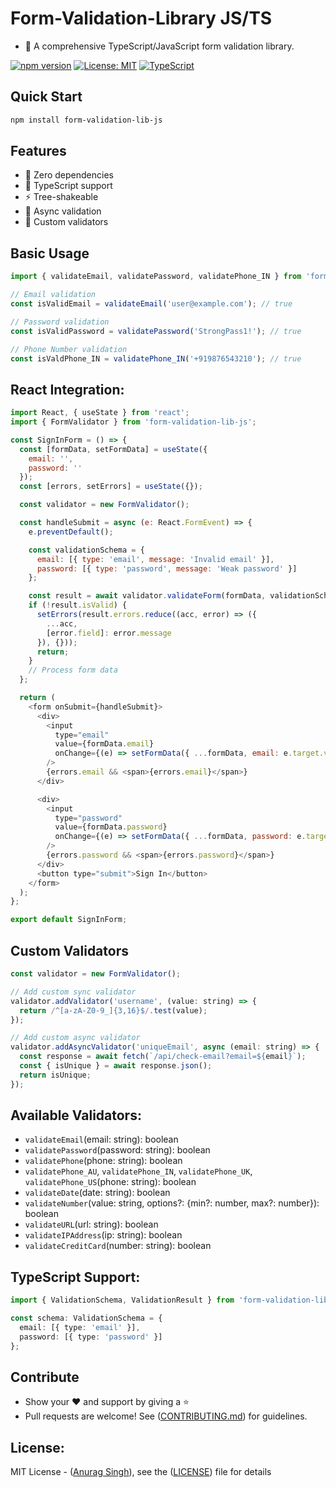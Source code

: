# Form-Validation-Library JS/TS

 - 🎉 A comprehensive TypeScript/JavaScript form validation library.

[![npm version](https://badge.fury.io/js/form-validation-lib-js.svg)](https://badge.fury.io/js/form-validation-lib-js)
[![License: MIT](https://img.shields.io/badge/License-MIT-yellow.svg)](https://opensource.org/licenses/MIT)
[![TypeScript](https://img.shields.io/badge/TypeScript-Ready-blue.svg)](https://www.typescriptlang.org/)

## Quick Start

```bash
npm install form-validation-lib-js

```

## Features
- 🚀 Zero dependencies
- 💪 TypeScript support
- ⚡ Tree-shakeable
- 🔄 Async validation
- 🎯 Custom validators

## Basic Usage

```javascript
import { validateEmail, validatePassword, validatePhone_IN } from 'form-validation-lib-js';

// Email validation
const isValidEmail = validateEmail('user@example.com'); // true

// Password validation
const isValidPassword = validatePassword('StrongPass1!'); // true

// Phone Number validation
const isValdPhone_IN = validatePhone_IN('+919876543210'); // true
```

## React Integration:
```javascript
import React, { useState } from 'react';
import { FormValidator } from 'form-validation-lib-js';

const SignInForm = () => {
  const [formData, setFormData] = useState({
    email: '',
    password: ''
  });
  const [errors, setErrors] = useState({});

  const validator = new FormValidator();

  const handleSubmit = async (e: React.FormEvent) => {
    e.preventDefault();

    const validationSchema = {
      email: [{ type: 'email', message: 'Invalid email' }],
      password: [{ type: 'password', message: 'Weak password' }]
    };

    const result = await validator.validateForm(formData, validationSchema);
    if (!result.isValid) {
      setErrors(result.errors.reduce((acc, error) => ({
        ...acc,
        [error.field]: error.message
      }), {}));
      return;
    }
    // Process form data
  };

  return (
    <form onSubmit={handleSubmit}>
      <div>
        <input
          type="email"
          value={formData.email}
          onChange={(e) => setFormData({ ...formData, email: e.target.value })}
        />
        {errors.email && <span>{errors.email}</span>}
      </div>

      <div>
        <input
          type="password"
          value={formData.password}
          onChange={(e) => setFormData({ ...formData, password: e.target.value })}
        />
        {errors.password && <span>{errors.password}</span>}
      </div>
      <button type="submit">Sign In</button>
    </form>
  );
};

export default SignInForm;
```

## Custom Validators

```javascript
const validator = new FormValidator();

// Add custom sync validator
validator.addValidator('username', (value: string) => {
  return /^[a-zA-Z0-9_]{3,16}$/.test(value);
});

// Add custom async validator
validator.addAsyncValidator('uniqueEmail', async (email: string) => {
  const response = await fetch(`/api/check-email?email=${email}`);
  const { isUnique } = await response.json();
  return isUnique;
});
```

## Available Validators:
 - `validateEmail`(email: string): boolean
 - `validatePassword`(password: string): boolean
 - `validatePhone`(phone: string): boolean
 - `validatePhone_AU`, `validatePhone_IN`, `validatePhone_UK`, `validatePhone_US`(phone: string): boolean
 - `validateDate`(date: string): boolean
 - `validateNumber`(value: string, options?: {min?: number, max?: number}): boolean
 - `validateURL`(url: string): boolean
 - `validateIPAddress`(ip: string): boolean
 - `validateCreditCard`(number: string): boolean

## TypeScript Support:

```typescript
import { ValidationSchema, ValidationResult } from 'form-validation-lib-js';

const schema: ValidationSchema = {
  email: [{ type: 'email' }],
  password: [{ type: 'password' }]
};
```

## Contribute
 - Show your ❤️ and support by giving a ⭐
 - Pull requests are welcome! See ([CONTRIBUTING.md](https://github.com/anuragsingh6886/form-validatio-lib/blob/main/CONTRIBUTING.md)) for guidelines.

## License:
MIT License - ([Anurag Singh](https://x.com/anurags_me)), see the ([LICENSE](https://github.com/anuragsingh6886/form-validatio-lib/blob/main/LICENSE)) file for details